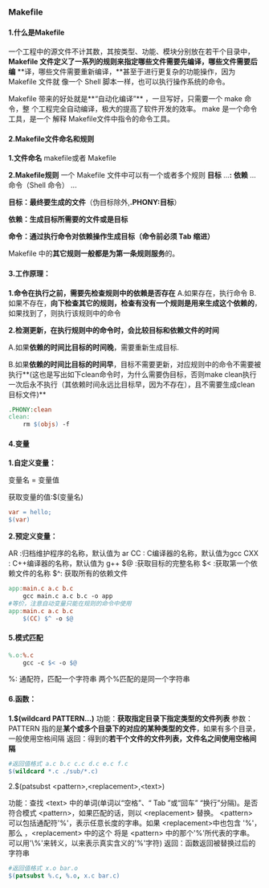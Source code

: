 ### Makefile 

#### 1.什么是Makefile

一个工程中的源文件不计其数，其按类型、功能、模块分别放在若干个目录中，
**Makefile 文件定义了一系列的规则来指定哪些文件需要先编译，哪些文件需要后编**
**译，哪些文件需要重新编译，**甚至于进行更复杂的功能操作，因为 Makefile 文件就
像一个 Shell 脚本一样，也可以执行操作系统的命令。

Makefile 带来的好处就是**“自动化编译”** ，一旦写好，只需要一个 make 命令，整
个工程完全自动编译，极大的提高了软件开发的效率。 make 是一个命令工具，是一个
解释 Makefile文件中指令的命令工具。



#### 2.Makefile文件命名和规则

**1.文件命名**
makefile或者 Makefile

**2.Makefile规则**
一个 Makefile 文件中可以有一个或者多个规则
**目标** ...**:** **依赖** ...
	命令（Shell 命令）
	...

**目标：最终要生成的文件**（伪目标除外,**.PHONY:目标**）

**依赖：生成目标所需要的文件或是目标**

**命令：通过执行命令对依赖操作生成目标（命令前必须 Tab 缩进）**

Makefile 中的**其它规则一般都是为第一条规则服务**的。

#### 3.工作原理：

**1.命令在执行之前，需要先检查规则中的依赖是否存在**
A.如果存在，执行命令
B.如果不存在，**向下检查其它的规则，检查有没有一个规则是用来生成这个依赖的**，如果找到了，则执行该规则中的命令

**2.检测更新，在执行规则中的命令时，会比较目标和依赖文件的时间**

A.如果**依赖的时间比目标的时间晚**，需要重新生成目标.

B.如果**依赖的时间比目标的时间早**，目标不需要更新，对应规则中的命令不需要被
执行**(这也是写出如下clean命令时，为什么需要伪目标，否则make clean执行一次后永不执行（其依赖时间永远比目标早，因为不存在），且不需要生成clean目标文件)**

```makefile
.PHONY:clean
clean:
	rm $(objs) -f
```

#### 4.变量

**1.自定义变量：**

变量名 = 变量值  

获取变量的值:$(变量名)

```makefile
var = hello;
$(var)
```

**2.预定义变量：**

AR :归档维护程序的名称，默认值为 ar
CC : C编译器的名称，默认值为gcc
CXX : C++编译器的名称，默认值为 g++
$@ :获取目标的完整名称
$< :获取第一个依赖文件的名称
$^: 获取所有的依赖文件

```makefile
app:main.c a.c b.c
	gcc main.c a.c b.c -o app
#等价，注意自动变量只能在规则的命令中使用
app:main.c a.c b.c
	$(CC) $^ -o $@

```

#### 5.模式匹配

```makefile
%.o:%.c
	gcc -c $< -o $@
```

%: 通配符，匹配一个字符串
两个%匹配的是同一个字符串

#### 6.函数：

**1.$(wildcard PATTERN...)**
功能：**获取指定目录下指定类型的文件列表**
参数： PATTERN 指的是**某个或多个目录下的对应的某种类型的文件**，如果有多个目录，一般使用空格间隔
返回：得到的**若干个文件的文件列表，文件名之间使用空格间隔**

```makefile
#返回值格式 a.c b.c c.c d.c e.c f.c
$(wildcard *.c ./sub/*.c)
```

2.$(patsubst \<pattern>,\<replacement>,\<text>)

功能：查找 \<text> 中的单词(单词以“空格”、“ Tab ”或“回车” “换行”分隔)。是否符合模式 \<pattern>，如果匹配的话，则以 \<replacement> 替换。
\<pattern> 可以包括通配符'%'，表示任意长度的字串。如果 \<replacement>中也包含  '%'，那么 ，\<replacement> 中的这个 将是 \<pattern> 中的那个'%'所代表的字串。 可以用'\\%'来转义，以来表示真实含义的'%'字符)
返回：函数返回被替换过后的字符串

```makefile
#返回值格式 x.o bar.o
$(patsubst %.c, %.o, x.c bar.c)
```

